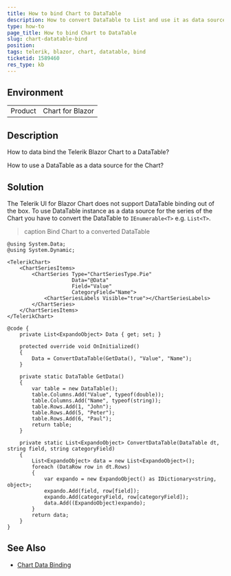 ```yaml
---
title: How to bind Chart to DataTable
description: How to convert DataTable to List and use it as data source for the Chart
type: how-to
page_title: How to bind Chart to DataTable
slug: chart-datatable-bind
position: 
tags: telerik, blazor, chart, datatable, bind
ticketid: 1589460 
res_type: kb
---
```


## Environment

<table>
    <tbody>
        <tr>
            <td>Product</td>
            <td>Chart for Blazor</td>
        </tr>
    </tbody>
</table>

## Description

How to data bind the Telerik Blazor Chart to a DataTable?

How to use a DataTable as a data source for the Chart?

## Solution

The Telerik UI for Blazor Chart does not support DataTable binding out of the box. To use DataTable instance as a data source for the series of the Chart you have to convert the DataTable to `IEnumerable<T>` e.g. `List<T>`.

>caption Bind Chart to a converted DataTable

````RAZOR
@using System.Data;
@using System.Dynamic;

<TelerikChart>
    <ChartSeriesItems>
        <ChartSeries Type="ChartSeriesType.Pie"
                     Data="@Data"
                     Field="Value"
                     CategoryField="Name">
            <ChartSeriesLabels Visible="true"></ChartSeriesLabels>
        </ChartSeries>
    </ChartSeriesItems>
</TelerikChart>

@code {
    private List<ExpandoObject> Data { get; set; }

    protected override void OnInitialized()
    {
        Data = ConvertDataTable(GetData(), "Value", "Name");
    }

    private static DataTable GetData()
    {
        var table = new DataTable();
        table.Columns.Add("Value", typeof(double));
        table.Columns.Add("Name", typeof(string));
        table.Rows.Add(1, "John");
        table.Rows.Add(5, "Peter");
        table.Rows.Add(6, "Paul");
        return table;
    }

    private static List<ExpandoObject> ConvertDataTable(DataTable dt, string field, string categoryField)
    {
        List<ExpandoObject> data = new List<ExpandoObject>();
        foreach (DataRow row in dt.Rows)
        {
            var expando = new ExpandoObject() as IDictionary<string, object>;
            expando.Add(field, row[field]); 
            expando.Add(categoryField, row[categoryField]);
            data.Add((ExpandoObject)expando);
        }
        return data;
    }
}
````

## See Also

  * [Chart Data Binding](slug://components/chart/databind)
